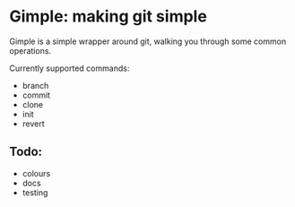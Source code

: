 #  Gimple: making git simple

Gimple is a simple wrapper around git, walking you through some common operations.

Currently supported commands:

* branch
* commit
* clone
* init
* revert

## Todo:
* colours
* docs
* testing
